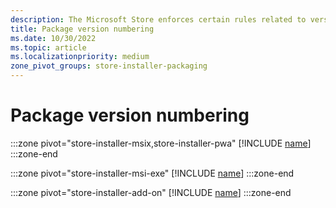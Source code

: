 ```yaml
---
description: The Microsoft Store enforces certain rules related to version numbers, which work somewhat differently in different OS versions.
title: Package version numbering
ms.date: 10/30/2022
ms.topic: article
ms.localizationpriority: medium
zone_pivot_groups: store-installer-packaging
---
```


# Package version numbering

:::zone pivot="store-installer-msix,store-installer-pwa"
[!INCLUDE [name](../../../includes/store/msix/package-version-numbering.md)]
:::zone-end

:::zone pivot="store-installer-msi-exe"
[!INCLUDE [name](../../../includes/store/msi/package-version-numbering.md)]
:::zone-end

:::zone pivot="store-installer-add-on"
[!INCLUDE [name](../../../includes/store/add-on/package-version-numbering.md)]
:::zone-end
